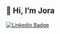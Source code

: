 
## 👋 Hi, I’m Jora

[![Linkedin Badge](https://img.shields.io/badge/-Jorasinghr-blue?style=flat-square&logo=Linkedin&logoColor=white&link=https://www.linkedin.com/in/jorarandhawa/)](https://www.linkedin.com/in/jorarandhawa/)
<!--
[![Gmail Badge](https://img.shields.io/badge/-jorasinghr@gmail.com-c14438?style=flat-square&logo=Gmail&logoColor=white&link=mailto:jorasinghr@gmail.com)](mailto:jorasinghr@gmail.com)
-->

<!--
- 👀 I’m interested in ...
- 🌱 I’m currently learning ...
- 💞️ I’m looking to collaborate on ...
- 📫 How to reach me ...

jorasinghr/jorasinghr is a ✨ special ✨ repository because its `README.md` (this file) appears on your GitHub profile.
You can click the Preview link to take a look at your changes.
-->
